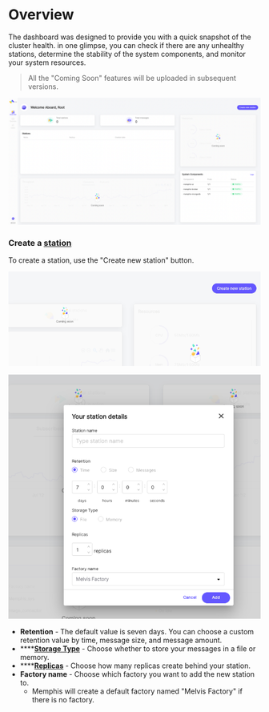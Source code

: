 # Overview

The dashboard was designed to provide you with a quick snapshot of the cluster health. in one glimpse, you can check if there are any unhealthy stations, determine the stability of the system components, and monitor your system resources.

> All the "Coming Soon" features will be uploaded in subsequent versions.

![](<../.gitbook/assets/Screen Shot 2022-06-15 at 10.51.18.png>)

### Create a [station](stations.md)

To create a station, use the "Create new station" button.

![](<../.gitbook/assets/Create station button (overview)>)&#x20;

![Station details modal](<../.gitbook/assets/create station details (overview)>)

* **Retention** - The default value is seven days. You can choose a custom retention value by time, message size, and message amount.
* ****[**Storage Type**](broken-reference) - Choose whether to store your messages in a file or memory.
* ****[**Replicas**](../memphis/architecture.md#replicas) - Choose how many replicas create behind your station.&#x20;
* **Factory name** - Choose which factory you want to add the new station to.
  * Memphis will create a default factory named "Melvis Factory" if there is no factory.
